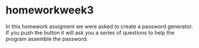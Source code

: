 # homeworkweek3
In this homework assigment we were asked to create a password generator. 
If you push the button it will ask you a series of questions to help the 
program assemble the password. 
